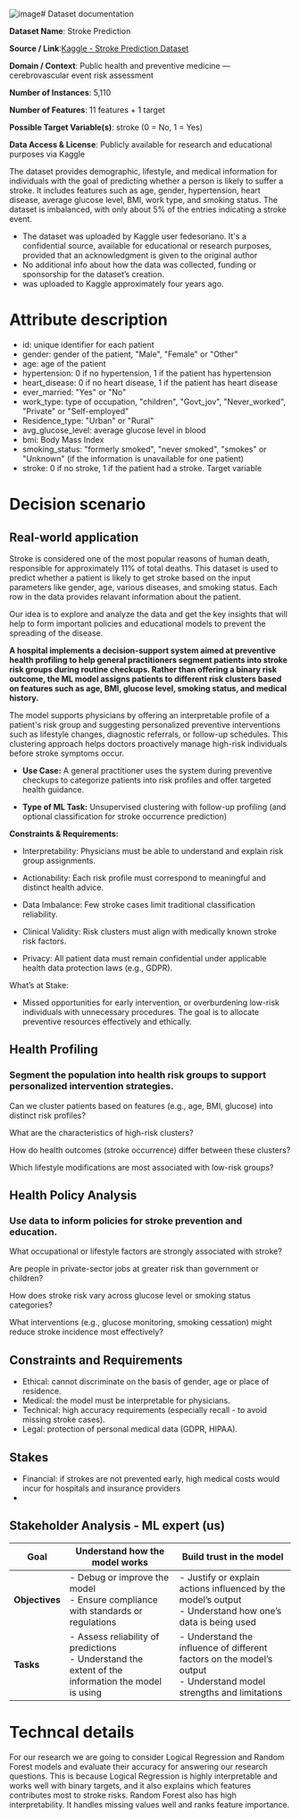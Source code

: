 ![image](https://github.com/user-attachments/assets/b7dc6025-95e9-4731-ad26-ba49f395ead2)# Dataset documentation

**Dataset Name**: Stroke Prediction

**Source / Link**:[Kaggle - Stroke Prediction Dataset](https://www.kaggle.com/datasets/fedesoriano/stroke-prediction-dataset/data)

**Domain / Context**: Public health and preventive medicine — cerebrovascular event risk assessment

**Number of Instances**:  5,110

**Number of Features**:  11 features + 1 target

**Possible Target Variable(s)**:  stroke (0 = No, 1 = Yes)

**Data Access & License**:  Publicly available for research and educational purposes via Kaggle

The dataset provides demographic, lifestyle, and medical information for individuals with the goal of predicting whether a person is likely to suffer a stroke. It includes features such as age, gender, hypertension, heart disease, average glucose level, BMI, work type, and smoking status. The dataset is imbalanced, with only about 5% of the entries indicating a stroke event.

- The dataset was uploaded by Kaggle user fedesoriano. It's a confidential source, available for educational or research purposes, provided that an acknowledgment is given to the original author
- No additional info about how the data was collected, funding or sponsorship for the dataset’s creation.
- was uploaded to Kaggle approximately four years ago.

# Attribute description

- id: unique identifier for each patient
- gender: gender of the patient, "Male", "Female" or "Other"
- age: age of the patient 
- hypertension: 0 if no hypertension, 1 if the patient has hypertension
- heart_disease: 0 if no heart disease, 1 if the patient has heart disease
- ever_married: "Yes" or "No" 
- work_type: type of occupation, "children", "Govt_jov", "Never_worked", "Private" or "Self-employed"
- Residence_type: "Urban" or "Rural"
- avg_glucose_level: average glucose level in blood
- bmi: Body Mass Index
- smoking_status: "formerly smoked", "never smoked", "smokes" or "Unknown" (if the information is unavailable for one patient)
- stroke: 0 if no stroke, 1 if the patient had a stroke. Target variable

# Decision scenario


## Real-world application

Stroke is considered one of the most popular reasons of human death, responsible for approximately 11% of total deaths. 
This dataset is used to predict whether a patient is likely to get stroke based on the input parameters like gender, age, various diseases, and smoking status. Each row in the data provides relavant information about the patient.

Our idea is to explore and analyze the data and get the key insights that will help to form important policies and educational models to prevent the spreading of the disease.


**A hospital implements a decision-support system aimed at preventive health profiling to help general practitioners segment patients into stroke risk groups during routine checkups. Rather than offering a binary risk outcome, the ML model assigns patients to different risk clusters based on features such as age, BMI, glucose level, smoking status, and medical history.**

The model supports physicians by offering an interpretable profile of a patient's risk group and suggesting personalized preventive interventions such as lifestyle changes, diagnostic referrals, or follow-up schedules. This clustering approach helps doctors proactively manage high-risk individuals before stroke symptoms occur.

* **Use Case:** A general practitioner uses the system during preventive checkups to categorize patients into risk profiles and offer targeted health guidance.

* **Type of ML Task:** Unsupervised clustering with follow-up profiling (and optional classification for stroke occurrence prediction)

**Constraints & Requirements:**

* Interpretability: Physicians must be able to understand and explain risk group assignments.

* Actionability: Each risk profile must correspond to meaningful and distinct health advice.

* Data Imbalance: Few stroke cases limit traditional classification reliability.

* Clinical Validity: Risk clusters must align with medically known stroke risk factors.

* Privacy: All patient data must remain confidential under applicable health data protection laws (e.g., GDPR).

What’s at Stake: 
 * Missed opportunities for early intervention, or overburdening low-risk individuals with unnecessary procedures. The goal is to allocate preventive resources effectively and ethically.








## Health Profiling
### Segment the population into health risk groups to support personalized intervention strategies.

 Can we cluster patients based on features (e.g., age, BMI, glucose) into distinct risk profiles?

 What are the characteristics of high-risk clusters?

How do health outcomes (stroke occurrence) differ between these clusters?

 Which lifestyle modifications are most associated with low-risk groups?


## Health Policy Analysis
### Use data to inform policies for stroke prevention and education.

What occupational or lifestyle factors are strongly associated with stroke?

Are people in private-sector jobs at greater risk than government or children?

How does stroke risk vary across glucose level or smoking status categories?

What interventions (e.g., glucose monitoring, smoking cessation) might reduce stroke incidence most effectively?

## Constraints and Requirements

- Ethical: cannot discriminate on the basis of gender, age or place of residence.
- Medical: the model must be interpretable for physicians.
- Technical: high accuracy requirements (especially recall - to avoid missing stroke cases).
- Legal: protection of personal medical data (GDPR, HIPAA).

## Stakes

- Financial: if strokes are not prevented early, high medical costs would incur for hospitals and insurance providers
- 

## Stakeholder Analysis - ML expert (us) 
| **Goal**      | Understand how the model works | Build trust in the model |
|--------------|-------------------------------|---------------------------|
| **Objectives** | - Debug or improve the model<br>- Ensure compliance with standards or regulations | - Justify or explain actions influenced by the model’s output<br>- Understand how one’s data is being used |
| **Tasks**      | - Assess reliability of predictions<br>- Understand the extent of the information the model is using | - Understand the influence of different factors on the model’s output<br>- Understand model strengths and limitations |



# Techncal details
For our research we are going to consider Logical Regression and Random Forest models and evaluate their accuracy for answering our research questions. This is because Logical Regression is highly interpretable and works well with binary targets, and it also explains which features contributes most to stroke risks. Random Forest also has high interpretability. It handles missing values well and ranks feature importance.
